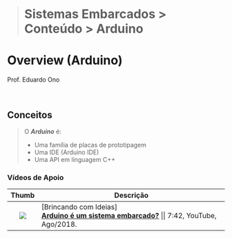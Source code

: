 > # Sistemas Embarcados > Conteúdo > Arduino

# Overview (Arduino)

Prof. Eduardo Ono

<br>

## Conceitos

> O ___Arduino___ é:
> * Uma família de placas de prototipagem
> * Uma IDE (Arduino IDE)
> * Uma API em linguagem C++

### Vídeos de Apoio

| Thumb | Descrição|
| :-: | --- |
[![](https://img.youtube.com/vi/vb9Idud45Iw/default.jpg)](https://www.youtube.com/watch?v=vb9Idud45Iw) | [Brincando com Ideias] <br> [__Arduino é um sistema embarcado?__](https://www.youtube.com/watch?v=vb9Idud45Iw) \|\| 7:42, YouTube, Ago/2018.

<br>
